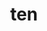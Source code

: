 ---
category: 3-letters
denotation: null
name: ten
reference_link: https://www.etymonline.com/word/ten
root_language: null
root_name: null
title: ten
type: free
word_sums:
- respelling: ten
  sum: 'Ten + '
---